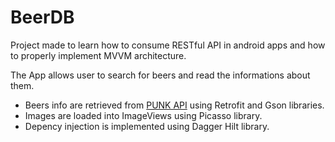 # BeerDB

Project made to learn how to consume RESTful API in android apps and how to properly implement MVVM architecture.

The App allows user to search for beers and read the informations about them.
* Beers info are retrieved from [PUNK API](https://punkapi.com/) using Retrofit and Gson libraries.
* Images are loaded into ImageViews using Picasso library.
* Depency injection is implemented using Dagger Hilt library.

